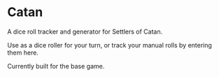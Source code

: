 Catan
=====

A dice roll tracker and generator for Settlers of Catan.

Use as a dice roller for your turn, or track your manual rolls by entering them here.

Currently built for the base game.